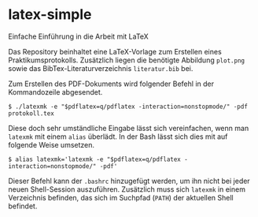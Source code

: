 # latex-simple
Einfache Einführung in die Arbeit mit LaTeX

Das Repository beinhaltet eine LaTeX-Vorlage zum Erstellen eines
Praktikumsprotokolls.  Zusätzlich liegen die benötigte Abbildung `plot.png`
sowie das BibTex-Literaturverzeichnis `literatur.bib` bei.

Zum Erstellen des PDF-Dokuments wird folgender Befehl in der Kommandozeile
abgesendet.

`$ ./latexmk -e "$pdflatex=q/pdflatex -interaction=nonstopmode/" -pdf protokoll.tex`

Diese doch sehr umständliche Eingabe lässt sich vereinfachen, wenn man `latexmk`
mit einem `alias` überlädt. In der Bash lässt sich dies mit auf folgende Weise
umsetzen.

`$ alias latexmk='latexmk -e "$pdflatex=q/pdflatex -interaction=nonstopmode/" -pdf'`

Dieser Befehl kann der `.bashrc` hinzugefügt werden, um ihn nicht bei jeder
neuen Shell-Session auszuführen. Zusätzlich muss sich `latexmk` in einem
Verzeichnis befinden, das sich im Suchpfad (`PATH`) der aktuellen Shell
befindet.
